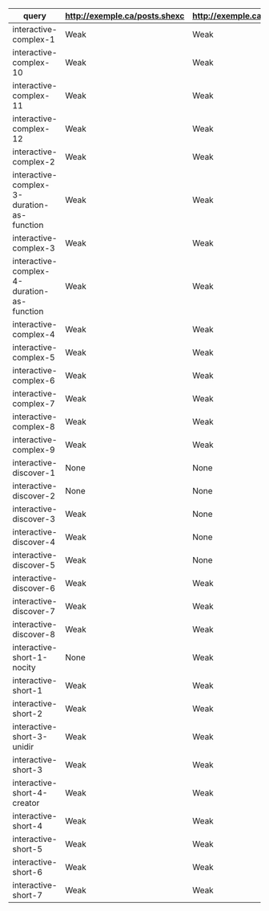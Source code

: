 | query                                      | http://exemple.ca/posts.shexc | http://exemple.ca/profile.shexc | http://exemple.ca/comments.shexc |
| ------------------------------------------ | ----------------------------- | ------------------------------- | -------------------------------- |
| interactive-complex-1                      | Weak                          | Weak                            | Weak                             |
| interactive-complex-10                     | Weak                          | Weak                            | Weak                             |
| interactive-complex-11                     | Weak                          | Weak                            | Weak                             |
| interactive-complex-12                     | Weak                          | Weak                            | Weak                             |
| interactive-complex-2                      | Weak                          | Weak                            | Weak                             |
| interactive-complex-3-duration-as-function | Weak                          | Weak                            | Weak                             |
| interactive-complex-3                      | Weak                          | Weak                            | Weak                             |
| interactive-complex-4-duration-as-function | Weak                          | Weak                            | Weak                             |
| interactive-complex-4                      | Weak                          | Weak                            | Weak                             |
| interactive-complex-5                      | Weak                          | Weak                            | Weak                             |
| interactive-complex-6                      | Weak                          | Weak                            | Weak                             |
| interactive-complex-7                      | Weak                          | Weak                            | Weak                             |
| interactive-complex-8                      | Weak                          | Weak                            | Weak                             |
| interactive-complex-9                      | Weak                          | Weak                            | Weak                             |
| interactive-discover-1                     | None                          | None                            | Weak                             |
| interactive-discover-2                     | None                          | None                            | Weak                             |
| interactive-discover-3                     | Weak                          | None                            | Weak                             |
| interactive-discover-4                     | Weak                          | None                            | Weak                             |
| interactive-discover-5                     | Weak                          | None                            | Weak                             |
| interactive-discover-6                     | Weak                          | Weak                            | Weak                             |
| interactive-discover-7                     | Weak                          | Weak                            | Weak                             |
| interactive-discover-8                     | Weak                          | Weak                            | Weak                             |
| interactive-short-1-nocity                 | None                          | Weak                            | None                             |
| interactive-short-1                        | Weak                          | Weak                            | Weak                             |
| interactive-short-2                        | Weak                          | Weak                            | Weak                             |
| interactive-short-3-unidir                 | Weak                          | Weak                            | Weak                             |
| interactive-short-3                        | Weak                          | Weak                            | Weak                             |
| interactive-short-4-creator                | Weak                          | Weak                            | Weak                             |
| interactive-short-4                        | Weak                          | Weak                            | Weak                             |
| interactive-short-5                        | Weak                          | Weak                            | Weak                             |
| interactive-short-6                        | Weak                          | Weak                            | Weak                             |
| interactive-short-7                        | Weak                          | Weak                            | Weak                             |